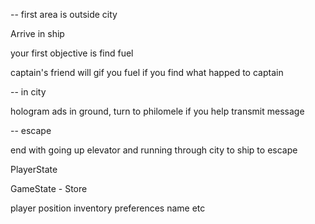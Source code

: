 

-- first area is outside city

Arrive in ship

your first objective is find fuel

captain's friend will gif you fuel if you find what happed to captain




-- in city

hologram ads in ground, turn to philomele if you help transmit message


-- escape

end with going up elevator and running through city to ship to escape


PlayerState




GameState - Store

player position
inventory
preferences
name etc